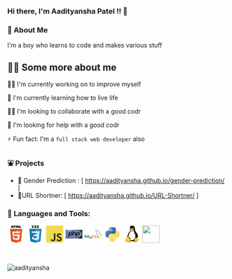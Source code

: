 
### Hi there, I'm Aadityansha Patel !! 👋

### 🚀 About Me
I'm a boy who learns to code and makes various stuff
## 🏋️‍♀️ Some more about me

👩‍💻 I'm currently working on to improve myself

🧠 I'm currently learning how to live life

👯‍♀️ I'm looking to collaborate with a good codr

🤔 I'm looking for help with a good codr

⚡️ Fun fact: I'm a <code>full stack web developer</code> also
<br>

<h3> ⛲ Projects</h3>
<ul>
<li>
  👙 Gender Prediction :  [ <a href="https://aadityansha.github.io/gender-prediction/" target="_blank">https://aadityansha.github.io/gender-prediction/</a> ]
</li>
<li>
  🔗URL Shortner: [ <a href="https://aadityansha.github.io/URL-Shortner/" target="_blank">https://aadityansha.github.io/URL-Shortner/</a> ]
</ii>
</ul>

<h3 align="left">🔨 Languages and Tools:</h3>
<p>
<img src="https://raw.githubusercontent.com/devicons/devicon/master/icons/html5/html5-original-wordmark.svg" height="40" width="40" />
<img src="https://raw.githubusercontent.com/devicons/devicon/master/icons/css3/css3-original-wordmark.svg" height="40" width="40" />
<img src="https://raw.githubusercontent.com/devicons/devicon/master/icons/javascript/javascript-original.svg" height="40" width="40" />
<img src="https://raw.githubusercontent.com/devicons/devicon/master/icons/php/php-original.svg" height="40" width="40" />
<img src="https://raw.githubusercontent.com/devicons/devicon/master/icons/mysql/mysql-original-wordmark.svg" height="40" width="40" />
<img src="https://raw.githubusercontent.com/devicons/devicon/master/icons/python/python-original.svg" height="40" width="40" />
<img src="https://raw.githubusercontent.com/devicons/devicon/master/icons/linux/linux-original.svg" height="40" width="40" />
<img src="https://www.vectorlogo.zone/logos/git-scm/git-scm-icon.svg" height="40" width="40" />
</p>

<br>

<p align="left"> <img src="https://komarev.com/ghpvc/?username=aadityansha&label=Profile%20views&color=0e75b6&style=flat" alt="aadityansha" /> </p>
